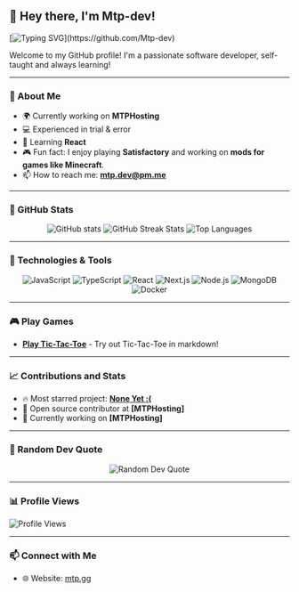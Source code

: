 ## 👋 Hey there, I'm Mtp-dev!

[![Typing SVG](https://readme-typing-svg.herokuapp.com?size=24&color=F75C7E&center=true&vCenter=true&width=600&lines=Passionate+Software+Developer;Self-Taught+%26+Always+Learning;Building+Awesome+Things!)](https://github.com/Mtp-dev)

Welcome to my GitHub profile! I'm a passionate software developer, self-taught and always learning!

---

### 🚀 About Me
- 🌍 Currently working on **MTPHosting**
- 💻 Experienced in trial & error
- 🌱 Learning **React**
- 🎮 Fun fact: I enjoy playing **Satisfactory** and working on **mods for games like Minecraft**.
- 📫 How to reach me: **mtp.dev@pm.me**

---

### 💼 GitHub Stats
<p align="center">
  <img src="https://github-readme-stats.vercel.app/api?username=Mtp-dev&show_icons=true&theme=tokyonight" alt="GitHub stats" />
  <img src="https://github-readme-streak-stats.herokuapp.com/?user=Mtp-dev&theme=tokyonight" alt="GitHub Streak Stats" />
  <img src="https://github-readme-stats.vercel.app/api/top-langs/?username=Mtp-dev&layout=compact&theme=tokyonight" alt="Top Languages" />
</p>

---

### 🔧 Technologies & Tools
<p align="center">
  <img alt="JavaScript" src="https://img.shields.io/badge/-JavaScript-F7DF1E?style=flat-square&logo=javascript&logoColor=black" />
  <img alt="TypeScript" src="https://img.shields.io/badge/-TypeScript-007ACC?style=flat-square&logo=typescript&logoColor=white" />
  <img alt="React" src="https://img.shields.io/badge/-React-61DAFB?style=flat-square&logo=react&logoColor=black" />
  <img alt="Next.js" src="https://img.shields.io/badge/-Next.js-000000?style=flat-square&logo=next.js&logoColor=white" />
  <img alt="Node.js" src="https://img.shields.io/badge/-Node.js-339933?style=flat-square&logo=node.js&logoColor=white" />
  <img alt="MongoDB" src="https://img.shields.io/badge/-MongoDB-47A248?style=flat-square&logo=mongodb&logoColor=white" />
  <img alt="Docker" src="https://img.shields.io/badge/-Docker-2496ED?style=flat-square&logo=docker&logoColor=white" />
</p>

---

### 🎮 Play Games
- **[Play Tic-Tac-Toe](https://github.com/Mtp-dev/tic-tac-toe)** - Try out Tic-Tac-Toe in markdown!

---

### 📈 Contributions and Stats
- 🔥 Most starred project: **[None Yet :(](https://github.com/Mtp-dev)**
- 🚀 Open source contributor at **[MTPHosting]**
- 💼 Currently working on **[MTPHosting]**

---

### 🎨 Random Dev Quote
<p align="center">
  <img src="https://quotes-github-readme.vercel.app/api?type=horizontal&theme=radical" alt="Random Dev Quote" />
</p>

---

### 📊 Profile Views
![Profile Views](https://komarev.com/ghpvc/?username=Mtp-dev&color=green)

---

### 📫 Connect with Me
- 🌐 Website: [mtp.gg](https://mtp.gg)

